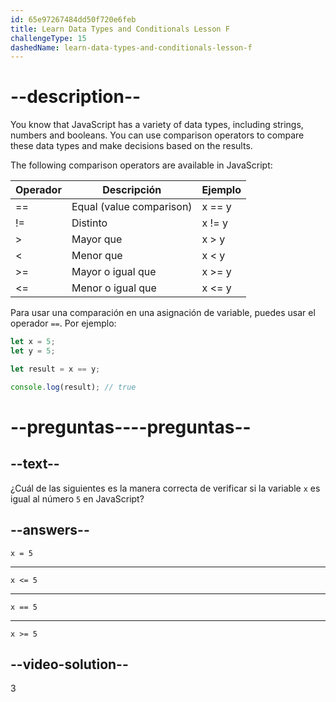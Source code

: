 ```yaml
---
id: 65e97267484dd50f720e6feb
title: Learn Data Types and Conditionals Lesson F
challengeType: 15
dashedName: learn-data-types-and-conditionals-lesson-f
---
```


# --description--

You know that JavaScript has a variety of data types, including strings, numbers and booleans. You can use comparison operators to compare these data types and make decisions based on the results.

The following comparison operators are available in JavaScript:

| Operador | Descripción              | Ejemplo |
| -------- | ------------------------ | ------- |
| ==       | Equal (value comparison) | x == y  |
| !=       | Distinto                 | x != y  |
| >        | Mayor que                | x > y   |
| <        | Menor que                | x < y   |
| >=       | Mayor o igual que        | x >= y  |
| <=       | Menor o igual que        | x <= y  |

Para usar una comparación en una asignación de variable, puedes usar el operador `==`. Por ejemplo:

```javascript
let x = 5;
let y = 5;

let result = x == y;

console.log(result); // true
```


# --preguntas----preguntas--

## --text--

¿Cuál de las siguientes es la manera correcta de verificar si la variable `x` es igual al número `5` en JavaScript?

## --answers--

`x = 5`

---

`x <= 5`

---

`x == 5`

---

`x >= 5`

## --video-solution--

3
